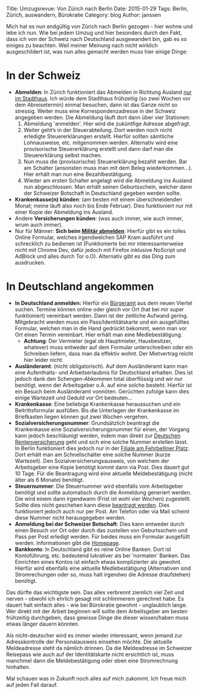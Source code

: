 Title: Umzugsrevue: Von Zürich nach Berlin
Date: 2015-01-29
Tags: Berlin, Zürich, auswandern, Bürokratie
Category: blog
Author: janssen

Mich hat es nun endgültig von Zürich nach Berlin gezogen - hier wohne und lebe ich nun. Wie bei jedem Umzug und hier besonders durch den Fakt, dass ich von der Schweiz nach Deutschland ausgewandert bin, gab es so einiges zu beachten. Weil meiner Meinung nach nicht wirklich ausgeschildert ist, was nun alles gemacht werden muss hier einige Dinge:

# In der Schweiz

* __Abmelden__: In Zürich funktioniert das Abmelden in Richtung Ausland [nur im Stadthaus](https://www.stadt-zuerich.ch/prd/de/index/bevoelkerungsamt/personenmeldeamt/adressaenderungen/Abmeldung.html). Ich würde dem Stadthaus frühzeitig (so zwei Wochen vor dem Abreisetermin) einmal besuchen, dann ist das Ganze nicht so stressig. Weiter muss eine Korrespondenzadresse in der Schweiz angegeben werden. Die Abmeldung läuft dort dann über vier Stationen:
  1. Abmeldung 'anmelden'. Hier wird die zuküntfige Adresse abgefragt.
  2. Weiter geht’s in der Steuerabteilung. Dort werden noch nicht erledigte Steuererklärungen erstellt. Hierfür sollten sämtliche Lohnausweise, etc. mitgenommen werden. Alternativ wird eine provisorische Steuererklärung erstellt und dann darf man die Steuererklärung selbst machen.
  3. Nun muss die (provisorische) Steuererklärung bezahlt werden. Bar am Schalter (ansonsten muss man mit dem Beleg wiederkommen...). Hier erhält man nun eine Bezahlbestätigung.
  4. Wieder am ersten Schalter angelagt wird die Abmeldung ins Ausland nun abgeschlossen. Man erhält seinen Geburtsschein, welcher dann der Schweizer Botschaft in Deutschland gegeben werden sollte.
* __Krankenkasse(n) künden__: (am besten mit einem überschneidenden Monat; meine läuft also noch bis Ende Februar). Dies funktioniert nur mit einer Kopie der Abmeldung ins Ausland.
* Andere __Versicherungen künden__: (was auch immer, wie auch immer, wrum auch immer).
* Nur für Männer: __Sich beim [Militär abmelden](http://www.amz.zh.ch/internet/sicherheitsdirektion/amz/de/militaer/pflichten_ausserdienst/auslandaufenthalt.html)__: Hierfür gibt es ein tolles Online Formular, welches irgendwelchen SAP Kram ausführt und schrecklich zu bedienen ist (Funktionierte bei mir interessanterweise nicht mit Chrome Dev, dafür jedoch mit Firefox inklusive NoScript und AdBlock und alles durch Tor o.O). Alternativ gibt es das Ding zum ausdrucken.

# In Deutschland angekommen

* __In Deutschland anmelden:__ Hierfür ein [Bürgeramt](http://www.berlin.de/buergeramt/) aus dem neuen Viertel suchen. Termine können online oder gleich vor Ort (hat bei mir super funktioniert) vereinbart werden. Dann ist der zeitliche Aufwand gering. Mitgebracht werden muss ein Pass/Identitätskarte und ein ausgefülltes Formular, welchen man in die Hand gedrückt bekommt, wenn man vor Ort einen Termin vereinbart. Hier erhält man eine Medlebestätigung.
  * __Achtung__: Der Vermieter (egal ob Hauptmieter, Hausbesitzer, whatever) muss entweder auf dem Formular unterschreiben oder ein Schreiben liefern, dass man da effektiv wohnt. Der Mietvertrag reicht hier leider nicht.
* __Ausländeramt__: (nicht obligatorisch). Auf dem Ausländeramt kann man eine Aufenthalts- und Arbeitserlaubnis für Deutschland erhalten. Dies ist jedoch dank den Schengen-Abkommen total überflüssig und wir nur benötigt, wenn der Arbeitsgeber o.Ä. auf eine solche besteht. Hierfür ist ein Besuch beim Ausländeramt vonnöten. Gerüchten zufolge kann dies einige Wartezeit und Geduld vor Ort bedeuten...
* __Krankenkasse__: Eine beliebige Krankenkasse heraussuchen und ein Beitrittsformular ausfüllen. Bis die Unterlagen der Krankenkasse im Briefkasten liegen können gut zwei Wochen vergehen.
* __Sozialversicherungsnummer__: Grundsätzlich beantragt die Krankenkasse eine Sozialversicherungsnummer für einen, der Vorgang kann jedoch beschläunigt werden, indem man direkt zur [Deutschen Rentenversicherung](http://www.deutsche-rentenversicherung.de/) geht und sich eine solche Nummer erstellen lässt. In Berlin funktioniert dies jedoch nur in der [Filiale am Fehrbelliner Platz]( http://www.yellowmap.de/partners/DeutscheRentenversicherung/Html/Info.aspx?Ebinr=NGN2A1B4AABKN89&SessionGuid=fee3f010-c31d-4b5f-927d-69be6e0369b9&NewSession=Clone&ClearGroups=Route,MapNav,GeoMap,Couponing&ClearParas=RouteDescription,Print&DetailInfoView=1). Dort erhält man am Schnellschalter eine solche Nummer (kurze Wartezeit). Den Sozialversicherungsausweis, von welchem der Arbeitsgeber eine Kopie benötigt kommt dann via Post. Dies dauert gut 10 Tage. Für die Beantragung wird eine aktuelle Meldebestätigung (nicht älter als 6 Monate) benötigt.
* __Steuernummer__: Die Steuernummer wird ebenfalls vom Arbeitsgeber benötigt und sollte automatisch durch die Anmeldung generiert werden. Die wird einem dann irgendwann (Frist ist wohl vier Wochen) zugestellt. Sollte dies nicht geschehen kann diese [beantragt werden](http://www.bzst.de/SiteGlobals/Forms/Suche/Quicksearch/Quicksearch_Formular.html). Dies funktioniert jedoch auch nur per Post. Am Telefon oder via Mail scheint diese Nummer nicht herausgegeben werden.
* __Anmeldung bei der Schweizer Botschaft__: Dies kann entweder durch einen Besuch vor Ort oder durch das zustellen von Geburtsschein und Pass per Post erledigt werden. Für beides muss ein Formular ausgefüllt werden. Informationen gibt die [Homepage](https://www.eda.admin.ch/countries/germany/de/home/dienstleistungen/immatrikulation-adressaenderung/anmeldung.html).
* __Bankkonto__: In Deutschland gibt es reine Online Banken. Dort ist Kontoführung, etc. bedeutend lukrativer als bei 'normalen' Banken. Das Einrichten eines Kontos ist einfach etwas komplizierter als gewohnt. Hierfür wird ebenfalls eine aktuelle Medlebestätigung (Alternativen sind Stromrechungen oder so, muss halt irgendwo die Adresse draufstehen) benötigt.

Das dürfte das wichtigste sein. Das alles verbrennt ziemlich viel Zeit und nerven - obwohl ich ehrlich gesagt mit schlimmerem gerechnet habe. Es dauert halt einfach alles - wie bei Bürokratie gewohnt - unglaublich lange. Wer direkt mit der Arbeit beginnen will sollte dem Arbeitsgeber am besten frühzeitig durchgeben, dass gewisse Dinge die dieser wissen/haben muss etwas länger dauern könnten.

Als nicht-deutscher wird es immer wieder interessant, wenn jemand zur Adresskontrolle der Personalausweis einsehen möchte. Die aktuelle Meldeadresse steht da nämlich drinnen. Da die Meldeadresse im Schweizer Reisepass wie auch auf der Identitätskarte nicht ersichtlich ist, muss manchmel dann die Meldebestätigung oder eben eine Stromrechnung hinhalten.

Mal schauen was in Zukunft noch alles auf mich zukommt. Ich freue mich auf jeden Fall darauf.


